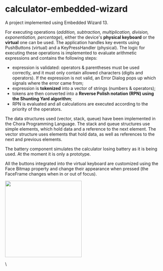 # calculator-embedded-wizard
A project implemented using Embedded Wizard 13. 

For executing operations (*addition, subtraction, multiplication, division, exponentiation, percentage*), either the device's **physical keyboard** or the **virtual** one can be used. The application handles key events using PushButtons (virtual) and a KeyPressHandler (physical). The logic for executing these operations is implemented to evaluate arithmetic expressions and contains the following steps:
- expression is validated: operators & parentheses must be used correctly, and it must only contain allowed characters (digits and operators). If the expression is not valid, an Error Dialog pops up which signals where the error came from; 
- expression is **tokenized** into a vector of strings (numbers & operators);
- tokens are then converted into a **Reverse Polish notation (RPN) using the Shunting Yard algorithm**;
- RPN is evaluated and all calculations are executed according to the priority of the operators.

The data structures used (vector, stack, queue) have been implemented in the Chora Programming Language. The stack and queue structures use simple elements, which hold data and a reference to the next element. The vector structure uses elements that hold data, as well as references to the next and previous elements.

The battery component simulates the calculator losing battery as it is being used. At the moment it is only a prototype.

All the buttons integrated into the virtual keyboard are customized using the Face Bitmap property and change their appearance when pressed (the FaceFrame changes when in or out of focus). 

<img align="center" width="250" src="https://github.com/user-attachments/assets/ddbdeb1c-3c23-474f-b99d-7d2be8726b03">

\





